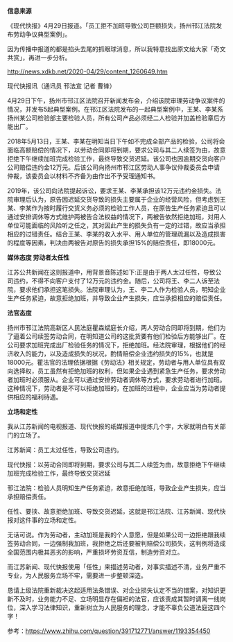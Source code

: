 **信息来源**

《现代快报》4月29日报道。「员工拒不加班导致公司巨额损失，扬州邗江法院发布劳动争议典型案例」。

因为传播中报道的都是掐头去尾的抓眼球消息，所以我特意找出原文给大家「奇文共赏」，再进一步分析。

http://news.xdkb.net/2020-04/29/content_1260649.htm

现代快报讯（通讯员 邗法宣 记者 曹锋）

4月29日下午，扬州市邗江区法院召开新闻发布会，介绍该院审理劳动争议案件的情况，并发布5起典型案例。在邗江区法院发布的一起典型案例中，王某、李某系扬州某公司检验部主要检验人员，所有公司产品必须经二人检验并加盖检验章后方能出厂。

2018年5月13日，王某、李某在明知当日下午如不完成全部产品的检验，公司将会面临高额赔偿的情况下，以劳动合同即将到期，要求公司与其二人续签为由，故意拒绝下午继续加班完成检验工作，最终导致交货迟延。该公司也因逾期交货向客户公司赔偿违约金12万元。后该公司向扬州市邗江区劳动人事争议仲裁委员会申请仲裁，该委员会以材料不齐备为由作出不予受理通知书。

2019年，该公司向法院提起诉讼，要求王某、李某承担该12万元违约金损失。法院审理后认为，原告因迟延交货导致的损失主要属于企业的经营风险，但考虑到王某、李某作为按时履行交货义务必须的检验工作人员，在原告生产任务紧迫且可以通过安排调休等方式维护两被告合法权益的情况下，两被告依然拒绝加班，对用人单位可能面临的风险听之任之，其对因此产生的损失负有一定的过错，故应当承担相应的过错责任。结合王某、李某的收入水平、用人单位的管理疏漏以及造成损害的程度等因素，判决由两被告对原告的损失承担15%的赔偿责任，即18000元。

**媒体态度 劳动者太任性**

江苏公共新闻在这则报道中，用背景音陈述如下:正是由于两人太过任性，导致公司违约，不得不向客户支付了12万元的违约金。随后，公司将王、李二人诉至法院，要求他们承担这笔损失。法院审理认为，王、李二人作为检验人员，明知企业生产任务紧迫，故意拒绝加班，并导致企业产生损失，应当承担相应的赔偿责任。

**法官态度**

扬州市邗江法院高新区人民法庭瞿森斌庭长介绍，两人劳动合同即将到期，他们为了逼着公司续签劳动合同，在明知道公司的这批货要有他们检验后方能够出厂。在公司要求加班完成出厂检验任务的情况下，拒绝加班。经法院审理，根据他们的经济收入的能力，以及造成损失的状况，酌情赔偿企业违约损失的15%，也就是18000元。瞿法官的法理依据根据《劳动法》相关规定，劳动者与用人单位具有双向选择权，员工虽然有拒绝加班的权利，但如果企业遇到紧急生产任务，要求劳动者加班时必须服从。企业可以通过安排劳动者调休等方式，要求劳动者进行加班。这种情况下，劳动者是不可以拒绝加班的，在加班的过程中，企业应当为劳动者提供相应的福利待遇。

**立场和定性**

我从江苏新闻的电视报道、现代快报的纸媒报道中提炼几个字，大家就明白有关部门的立场了。

江苏新闻：员工太过任性，导致公司违约。

现代快报：以劳动合同即将到期，要求公司与其二人续签为由，故意拒绝下午继续加班完成检验工作，最终导致交货迟延

邗江法院：检验人员明知生产任务紧迫，故意拒绝加班，导致企业产生损失，应当承担赔偿责任。

任性、要挟、故意拒绝加班、导致交货迟延，这就是邗江法院、江苏新闻、现代快报对这件事的立场和定性。

无话可说。作为劳动者，主动加班是我的个人意愿，但是如果公司一边拒绝跟我续签劳动合同，一边强制我加班，我拒绝之后还要被判赔偿公司损失，这判例将造成全国范围内极其恶劣的影响，严重损坏劳资互信，制造劳资对立。

而江苏新闻、现代快报使用「任性」来描述劳动者，对事实描述不清，业务严重不专业，为人民服务立场不牢，需要进一步整顿深造。

恳请上级法院重新裁决这起适用法条错误、对企业损失认定不当的错案，对知识更新不及时，业务能力不足、立场明显存在偏袒的法官，应该责成其暂时调离一线岗位，深入学习法律知识，重新树立为人民服务的理念，才能不辜负公道法庭这四个字！

参考：https://www.zhihu.com/question/391712771/answer/1193354450
